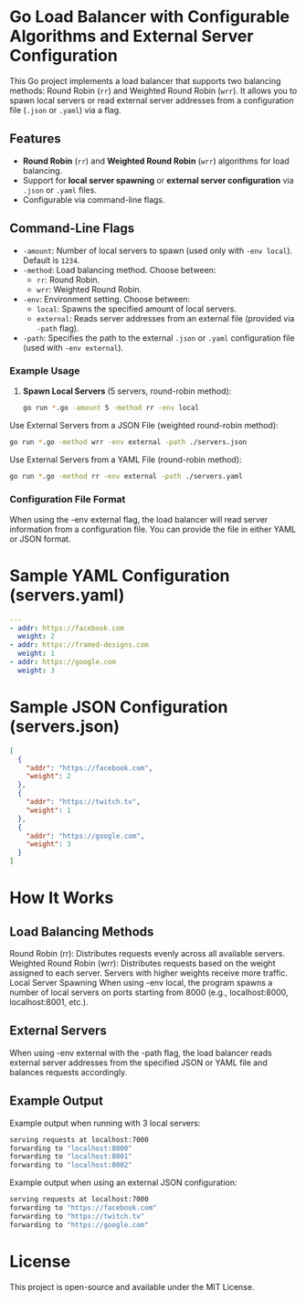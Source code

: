 # Go Load Balancer with Configurable Algorithms and External Server Configuration

This Go project implements a load balancer that supports two balancing methods: Round Robin (`rr`) and Weighted Round Robin (`wrr`). It allows you to spawn local servers or read external server addresses from a configuration file (`.json` or `.yaml`) via a flag.

## Features

- **Round Robin** (`rr`) and **Weighted Round Robin** (`wrr`) algorithms for load balancing.
- Support for **local server spawning** or **external server configuration** via `.json` or `.yaml` files.
- Configurable via command-line flags.

## Command-Line Flags

- `-amount`: Number of local servers to spawn (used only with `-env local`). Default is `1234`.
- `-method`: Load balancing method. Choose between:
  - `rr`: Round Robin.
  - `wrr`: Weighted Round Robin.
- `-env`: Environment setting. Choose between:
  - `local`: Spawns the specified amount of local servers.
  - `external`: Reads server addresses from an external file (provided via `-path` flag).
- `-path`: Specifies the path to the external `.json` or `.yaml` configuration file (used with `-env external`).

### Example Usage

1. **Spawn Local Servers** (5 servers, round-robin method):
   ```bash
   go run *.go -amount 5 -method rr -env local
Use External Servers from a JSON File (weighted round-robin method):

```bash
go run *.go -method wrr -env external -path ./servers.json
```
Use External Servers from a YAML File (round-robin method):

```bash
go run *.go -method rr -env external -path ./servers.yaml
```
### Configuration File Format
When using the -env external flag, the load balancer will read server information from a configuration file. You can provide the file in either YAML or JSON format.

# Sample YAML Configuration (servers.yaml)
```yaml
---
- addr: https://facebook.com
  weight: 2
- addr: https://framed-designs.com
  weight: 1
- addr: https://google.com
  weight: 3
```
# Sample JSON Configuration (servers.json)
```json
[
  {
    "addr": "https://facebook.com",
    "weight": 2
  },
  {
    "addr": "https://twitch.tv",
    "weight": 1
  },
  {
    "addr": "https://google.com",
    "weight": 3
  }
]
```
# How It Works
## Load Balancing Methods
 Round Robin (rr): Distributes requests evenly across all available servers.
Weighted Round Robin (wrr): Distributes requests based on the weight assigned to each server. Servers with higher weights receive more traffic.
Local Server Spawning
When using -env local, the program spawns a number of local servers on ports starting from 8000 (e.g., localhost:8000, localhost:8001, etc.).

## External Servers
When using -env external with the -path flag, the load balancer reads external server addresses from the specified JSON or YAML file and balances requests accordingly.

## Example Output
Example output when running with 3 local servers:

```bash
serving requests at localhost:7000
forwarding to "localhost:8000"
forwarding to "localhost:8001"
forwarding to "localhost:8002"
```
Example output when using an external JSON configuration:

```bash
serving requests at localhost:7000
forwarding to "https://facebook.com"
forwarding to "https://twitch.tv"
forwarding to "https://google.com"
```

# License
This project is open-source and available under the MIT License.

